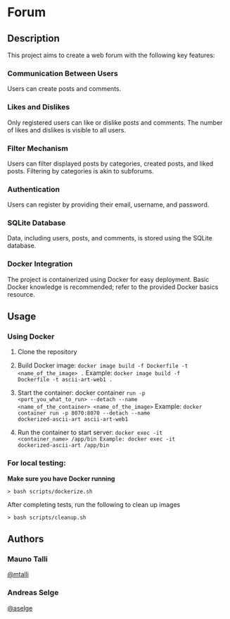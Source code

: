 # Forum

## Description
This project aims to create a web forum with the following key features:

### Communication Between Users
Users can create posts and comments.

### Likes and Dislikes
Only registered users can like or dislike posts and comments.
The number of likes and dislikes is visible to all users.

### Filter Mechanism
Users can filter displayed posts by categories, created posts, and liked posts.
Filtering by categories is akin to subforums.

### Authentication
Users can register by providing their email, username, and password.

### SQLite Database
Data, including users, posts, and comments, is stored using the SQLite database.

### Docker Integration
The project is containerized using Docker for easy deployment.
Basic Docker knowledge is recommended; refer to the provided Docker basics resource.

## Usage
### Using Docker
1.  Clone the repository

2. Build Docker image: <code>docker image build -f Dockerfile -t <name_of_the_image> .</code> Example: <code>docker image build -f Dockerfile -t ascii-art-web1 .</code>

3. Start the container: docker container <code>run -p <port_you_what_to_run> --detach --name <name_of_the_container> <name_of_the_image></code> Example: <code>docker container run -p 8070:8070 --detach --name dockerized-ascii-art ascii-art-web1</code>

4. Run the container to start server: <code>docker exec -it <container_name> /app/bin Example: docker exec -it dockerized-ascii-art /app/bin</code>

### For local testing:

**Make sure you have Docker running**

```
> bash scripts/dockerize.sh 
```

After completing tests, run the following to clean up images
```
> bash scripts/cleanup.sh 
```

## Authors
### Mauno Talli 
<a href="https://01.kood.tech/git/mtalli">@mtalli</a>

### Andreas Selge 
<a href="https://01.kood.tech/git/aselge">@aselge</a>